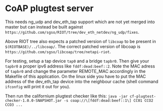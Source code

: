 CoAP plugtest server
====================

This needs ng_udp and dev_eth_tap support which are not yet merged
into master but can instead be built against
`https://github.com/sgso/RIOT/tree/dev_eth_netdev/ng_udp/fixes`.

Above RIOT tree also expects a patched version of `libcoap` to be
present in `$(RIOTBASE)/../libcoap/`. The correct patched version of
libcoap is `https://github.com/sgso/libcoap/tree/netapi-riot`.

For testing, setup a tap device `tap0` and a bridge `tapbr0`. Then
give your `tapbr0` a proper ipv6 address like
`fddf:dead:beef::2`. Note the MAC adress of `tapbr0` and change the
parameter REMOTE_MAC accordingly in the Makefile of this
application. On the linux side you have to put the MAC address of the
dev_eth_tap device into the neighbour cache (shell command `ifconfig`
will print it out for you).

Then run the californium plugtest checker like this: `java -jar
cf-plugtest-checker-1.0.0-SNAPSHOT.jar -s coap://\[fddf:dead:beef::1\]
CC01 CCO2 CCO3 ...`
